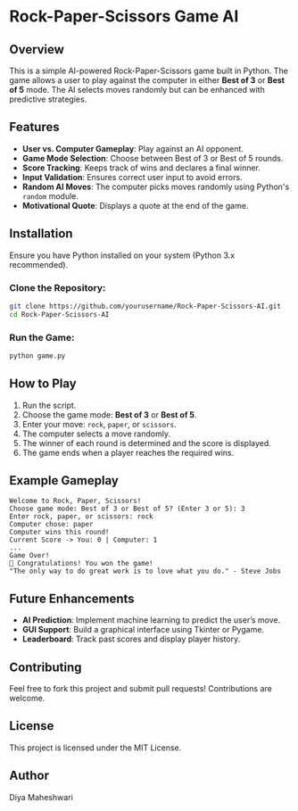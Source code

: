 # Rock-Paper-Scissors Game AI

## Overview
This is a simple AI-powered Rock-Paper-Scissors game built in Python. The game allows a user to play against the computer in either **Best of 3** or **Best of 5** mode. The AI selects moves randomly but can be enhanced with predictive strategies.

## Features
- **User vs. Computer Gameplay**: Play against an AI opponent.
- **Game Mode Selection**: Choose between Best of 3 or Best of 5 rounds.
- **Score Tracking**: Keeps track of wins and declares a final winner.
- **Input Validation**: Ensures correct user input to avoid errors.
- **Random AI Moves**: The computer picks moves randomly using Python's `random` module.
- **Motivational Quote**: Displays a quote at the end of the game.

## Installation
Ensure you have Python installed on your system (Python 3.x recommended).

### Clone the Repository:
```sh
git clone https://github.com/yourusername/Rock-Paper-Scissors-AI.git
cd Rock-Paper-Scissors-AI
```

### Run the Game:
```sh
python game.py
```

## How to Play
1. Run the script.
2. Choose the game mode: **Best of 3** or **Best of 5**.
3. Enter your move: `rock`, `paper`, or `scissors`.
4. The computer selects a move randomly.
5. The winner of each round is determined and the score is displayed.
6. The game ends when a player reaches the required wins.

## Example Gameplay
```
Welcome to Rock, Paper, Scissors!
Choose game mode: Best of 3 or Best of 5? (Enter 3 or 5): 3
Enter rock, paper, or scissors: rock
Computer chose: paper
Computer wins this round!
Current Score -> You: 0 | Computer: 1
...
Game Over!
🎉 Congratulations! You won the game!
"The only way to do great work is to love what you do." - Steve Jobs
```

## Future Enhancements
- **AI Prediction**: Implement machine learning to predict the user’s move.
- **GUI Support**: Build a graphical interface using Tkinter or Pygame.
- **Leaderboard**: Track past scores and display player history.

## Contributing
Feel free to fork this project and submit pull requests! Contributions are welcome.

## License
This project is licensed under the MIT License.

## Author
Diya Maheshwari



